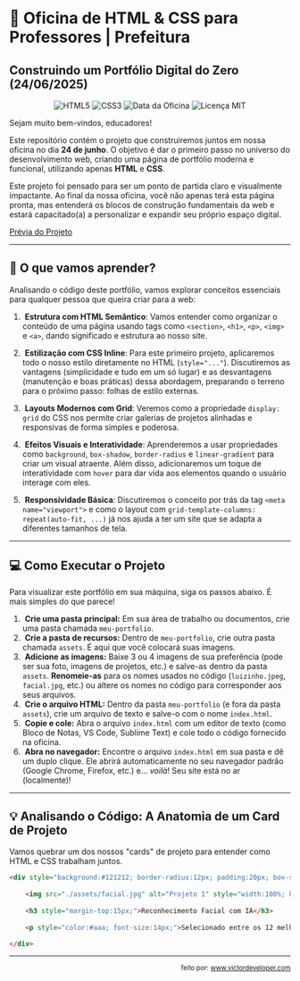 # 🚀 Oficina de HTML & CSS para Professores | Prefeitura

## Construindo um Portfólio Digital do Zero (24/06/2025)

<p align="center">
  <img src="https://img.shields.io/badge/HTML5-E34F26?style=for-the-badge&logo=html5&logoColor=white" alt="HTML5"/>
  <img src="https://img.shields.io/badge/CSS3-1572B6?style=for-the-badge&logo=css3&logoColor=white" alt="CSS3"/>
  <img src="https://img.shields.io/badge/Oficina-24/06/2025-informational?style=for-the-badge" alt="Data da Oficina"/>
  <img src="https://img.shields.io/badge/licence-MIT-green?style=for-the-badge" alt="Licença MIT"/>
</p>
Sejam muito bem-vindos, educadores!

Este repositório contém o projeto que construiremos juntos em nossa oficina no dia **24 de junho**. O objetivo é dar o primeiro passo no universo do desenvolvimento web, criando uma página de portfólio moderna e funcional, utilizando apenas **HTML** e **CSS**.

Este projeto foi pensado para ser um ponto de partida claro e visualmente impactante. Ao final da nossa oficina, você não apenas terá esta página pronta, mas entenderá os blocos de construção fundamentais da web e estará capacitado(a) a personalizar e expandir seu próprio espaço digital.

[Prévia do Projeto](https://prnt.sc/anZgXbHqsBIO)

---

## 🎯 O que vamos aprender?

Analisando o código deste portfólio, vamos explorar conceitos essenciais para qualquer pessoa que queira criar para a web:

1.  **Estrutura com HTML Semântico**: Vamos entender como organizar o conteúdo de uma página usando tags como `<section>`, `<h1>`, `<p>`, `<img>` e `<a>`, dando significado e estrutura ao nosso site.

2.  **Estilização com CSS Inline**: Para este primeiro projeto, aplicaremos todo o nosso estilo diretamente no HTML (`style="..."`). Discutiremos as vantagens (simplicidade e tudo em um só lugar) e as desvantagens (manutenção e boas práticas) dessa abordagem, preparando o terreno para o próximo passo: folhas de estilo externas.

3.  **Layouts Modernos com Grid**: Veremos como a propriedade `display: grid` do CSS nos permite criar galerias de projetos alinhadas e responsivas de forma simples e poderosa.

4.  **Efeitos Visuais e Interatividade**: Aprenderemos a usar propriedades como `background`, `box-shadow`, `border-radius` e `linear-gradient` para criar um visual atraente. Além disso, adicionaremos um toque de interatividade com `hover` para dar vida aos elementos quando o usuário interage com eles.

5.  **Responsividade Básica**: Discutiremos o conceito por trás da tag `<meta name="viewport">` e como o layout com `grid-template-columns: repeat(auto-fit, ...)` já nos ajuda a ter um site que se adapta a diferentes tamanhos de tela.

---

## 💻 Como Executar o Projeto

Para visualizar este portfólio em sua máquina, siga os passos abaixo. É mais simples do que parece!

1.  **Crie uma pasta principal:** Em sua área de trabalho ou documentos, crie uma pasta chamada `meu-portfolio`.
2.  **Crie a pasta de recursos:** Dentro de `meu-portfolio`, crie outra pasta chamada `assets`. É aqui que você colocará suas imagens.
3.  **Adicione as imagens:** Baixe 3 ou 4 imagens de sua preferência (pode ser sua foto, imagens de projetos, etc.) e salve-as dentro da pasta `assets`. **Renomeie-as** para os nomes usados no código (`luizinho.jpeg`, `facial.jpg`, etc.) ou altere os nomes no código para corresponder aos seus arquivos.
4.  **Crie o arquivo HTML:** Dentro da pasta `meu-portfolio` (e fora da pasta `assets`), crie um arquivo de texto e salve-o com o nome `index.html`.
5.  **Copie e cole:** Abra o arquivo `index.html` com um editor de texto (como Bloco de Notas, VS Code, Sublime Text) e cole todo o código fornecido na oficina.
6.  **Abra no navegador:** Encontre o arquivo `index.html` em sua pasta e dê um duplo clique. Ele abrirá automaticamente no seu navegador padrão (Google Chrome, Firefox, etc.) e... *voilà*! Seu site está no ar (localmente)!

---

## 💡 Analisando o Código: A Anatomia de um Card de Projeto

Vamos quebrar um dos nossos "cards" de projeto para entender como HTML e CSS trabalham juntos.

```html
<div style="background:#121212; border-radius:12px; padding:20px; box-shadow:0 0 12px rgba(0,255,195,0.1); transition:0.3s ease;" onmouseover="this.style.transform='scale(1.03)'; this.style.boxShadow='0 0 25px rgba(0,255,195,0.3)'" onmouseout="this.style.transform='scale(1)'; this.style.boxShadow='0 0 12px rgba(0,255,195,0.1)'">
    
    <img src="./assets/facial.jpg" alt="Projeto 1" style="width:100%; height:160px; object-fit:cover; border-radius:8px;">
    
    <h3 style="margin-top:15px;">Reconhecimento Facial com IA</h3>
    
    <p style="color:#aaa; font-size:14px;">Selecionado entre os 12 melhores na ProjWeek. Projeto com Python, HTML, ML do Facebook e Google Cloud.</p>

</div>
```

---

<p align="right"><sub>feito por: <a href="https://www.victordeveloper.com" target="_blank">www.victordeveloper.com</a></sub></p>